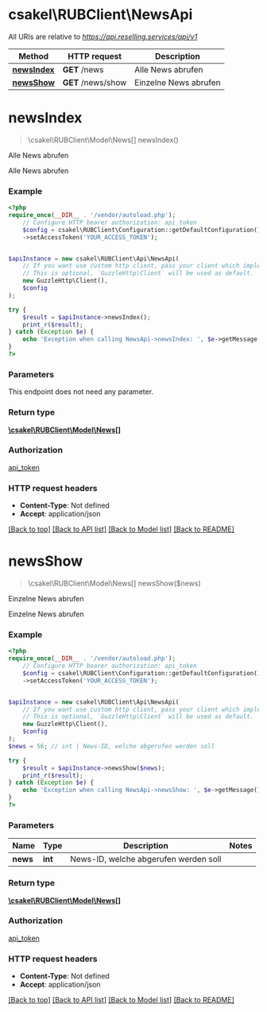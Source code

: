 # csakel\RUBClient\NewsApi

All URIs are relative to *https://api.reselling.services/api/v1*

Method | HTTP request | Description
------------- | ------------- | -------------
[**newsIndex**](NewsApi.md#newsindex) | **GET** /news | Alle News abrufen
[**newsShow**](NewsApi.md#newsshow) | **GET** /news/show | Einzelne News abrufen

# **newsIndex**
> \csakel\RUBClient\Model\News[] newsIndex()

Alle News abrufen

Alle News abrufen

### Example
```php
<?php
require_once(__DIR__ . '/vendor/autoload.php');
    // Configure HTTP bearer authorization: api_token
    $config = csakel\RUBClient\Configuration::getDefaultConfiguration()
    ->setAccessToken('YOUR_ACCESS_TOKEN');


$apiInstance = new csakel\RUBClient\Api\NewsApi(
    // If you want use custom http client, pass your client which implements `GuzzleHttp\ClientInterface`.
    // This is optional, `GuzzleHttp\Client` will be used as default.
    new GuzzleHttp\Client(),
    $config
);

try {
    $result = $apiInstance->newsIndex();
    print_r($result);
} catch (Exception $e) {
    echo 'Exception when calling NewsApi->newsIndex: ', $e->getMessage(), PHP_EOL;
}
?>
```

### Parameters
This endpoint does not need any parameter.

### Return type

[**\csakel\RUBClient\Model\News[]**](../Model/News.md)

### Authorization

[api_token](../../README.md#api_token)

### HTTP request headers

 - **Content-Type**: Not defined
 - **Accept**: application/json

[[Back to top]](#) [[Back to API list]](../../README.md#documentation-for-api-endpoints) [[Back to Model list]](../../README.md#documentation-for-models) [[Back to README]](../../README.md)

# **newsShow**
> \csakel\RUBClient\Model\News[] newsShow($news)

Einzelne News abrufen

Einzelne News abrufen

### Example
```php
<?php
require_once(__DIR__ . '/vendor/autoload.php');
    // Configure HTTP bearer authorization: api_token
    $config = csakel\RUBClient\Configuration::getDefaultConfiguration()
    ->setAccessToken('YOUR_ACCESS_TOKEN');


$apiInstance = new csakel\RUBClient\Api\NewsApi(
    // If you want use custom http client, pass your client which implements `GuzzleHttp\ClientInterface`.
    // This is optional, `GuzzleHttp\Client` will be used as default.
    new GuzzleHttp\Client(),
    $config
);
$news = 56; // int | News-ID, welche abgerufen werden soll

try {
    $result = $apiInstance->newsShow($news);
    print_r($result);
} catch (Exception $e) {
    echo 'Exception when calling NewsApi->newsShow: ', $e->getMessage(), PHP_EOL;
}
?>
```

### Parameters

Name | Type | Description  | Notes
------------- | ------------- | ------------- | -------------
 **news** | **int**| News-ID, welche abgerufen werden soll |

### Return type

[**\csakel\RUBClient\Model\News[]**](../Model/News.md)

### Authorization

[api_token](../../README.md#api_token)

### HTTP request headers

 - **Content-Type**: Not defined
 - **Accept**: application/json

[[Back to top]](#) [[Back to API list]](../../README.md#documentation-for-api-endpoints) [[Back to Model list]](../../README.md#documentation-for-models) [[Back to README]](../../README.md)


